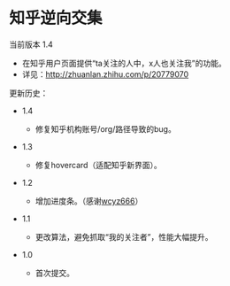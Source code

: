 知乎逆向交集
==
当前版本 1.4

- 在知乎用户页面提供“ta关注的人中，x人也关注我”的功能。
- 详见：http://zhuanlan.zhihu.com/p/20779070

更新历史：

* 1.4
  * 修复知乎机构账号/org/路径导致的bug。

* 1.3
  * 修复hovercard（适配知乎新界面）。

* 1.2
  * 增加进度条。（感谢[wcyz666](https://github.com/swgr424/ZhihuReverseMutual/pull/1)）

* 1.1
  * 更改算法，避免抓取“我的关注者”，性能大幅提升。

* 1.0
  * 首次提交。
